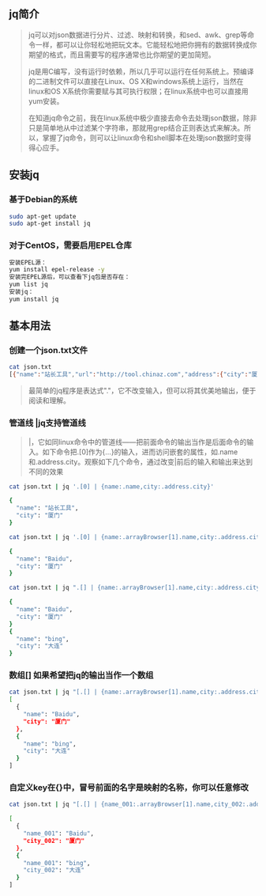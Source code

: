 ## jq简介

> jq可以对json数据进行分片、过滤、映射和转换，和sed、awk、grep等命令一样，都可以让你轻松地把玩文本。它能轻松地把你拥有的数据转换成你期望的格式，而且需要写的程序通常也比你期望的更加简短。
>
> jq是用C编写，没有运行时依赖，所以几乎可以运行在任何系统上。预编译的二进制文件可以直接在Linux、OS X和windows系统上运行，当然在linux和OS X系统你需要赋与其可执行权限；在linux系统中也可以直接用yum安装。
>
> 在知道jq命令之前，我在linux系统中极少直接去命令去处理json数据，除非只是简单地从中过滤某个字符串，那就用grep结合正则表达式来解决。所以，掌握了jq命令，则可以让linux命令和shell脚本在处理json数据时变得得心应手。

## 安装jq

### 基于Debian的系统

```bash
sudo apt-get update
sudo apt-get install jq
```

### 对于CentOS，需要启用EPEL仓库

```bash
安装EPEL源：
yum install epel-release -y
安装完EPEL源后，可以查看下jq包是否存在：
yum list jq
安装jq：
yum install jq
```

## 基本用法

### 创建一个json.txt文件

```bash
cat json.txt 
[{"name":"站长工具","url":"http://tool.chinaz.com","address":{"city":"厦门","country":"中国"},"arrayBrowser":[{"name":"Google","url":"http://www.google.com"},{"name":"Baidu","url":"http://www.baidu.com"}]},{"name":"站长之家","url":"http://tool.zzhome.com","address":{"city":"大连","country":"中国"},"arrayBrowser":[{"name":"360","url":"http://www.so.com"},{"name":"bing","url":"http://www.bing.com"}]}]

```

> 最简单的jq程序是表达式"."，它不改变输入，但可以将其优美地输出，便于阅读和理解。

### 管道线 |jq支持管道线

> |，它如同linux命令中的管道线——把前面命令的输出当作是后面命令的输入。如下命令把.[0]作为{…}的输入，进而访问嵌套的属性，如.name和.address.city。观察如下几个命令，通过改变|前后的输入和输出来达到不同的效果

```bash
cat json.txt | jq '.[0] | {name:.name,city:.address.city}'

{
  "name": "站长工具",
  "city": "厦门"
}

cat json.txt | jq '.[0] | {name:.arrayBrowser[1].name,city:.address.city}'

{
  "name": "Baidu",
  "city": "厦门"
}

cat json.txt | jq ".[] | {name:.arrayBrowser[1].name,city:.address.city}"

{
  "name": "Baidu",
  "city": "厦门"
}
{
  "name": "bing",
  "city": "大连"
}

```

### 数组[] 如果希望把jq的输出当作一个数组

```bash
cat json.txt | jq "[.[] | {name:.arrayBrowser[1].name,city:.address.city}]"
[
  {
    "name": "Baidu",
    "city": "厦门"
  },
  {
    "name": "bing",
    "city": "大连"
  }
]

```

### 自定义key在{}中，冒号前面的名字是映射的名称，你可以任意修改

```bash
cat json.txt | jq "[.[] | {name_001:.arrayBrowser[1].name,city_002:.address.city}]"

[
  {
    "name_001": "Baidu",
    "city_002": "厦门"
  },
  {
    "name_001": "bing",
    "city_002": "大连"
  }
]
```
